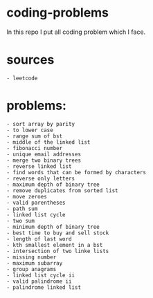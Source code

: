 # coding-problems

In this repo I put all coding problem which I face.

# sources
	- leetcode

# problems:
	- sort array by parity
	- to lower case
	- range sum of bst
	- middle of the linked list
	- fibonacci number
	- unique email addresses
	- merge two binary trees
	- reverse linked list
	- find words that can be formed by characters
	- reverse only letters
	- maximum depth of binary tree
	- remove duplicates from sorted list
	- move zeroes
	- valid parentheses
	- path sum
	- linked list cycle
	- two sum
	- minimum depth of binary tree
	- best time to buy and sell stock
	- length of last word
	- kth smallest element in a bst
	- intersection of two linke lists
	- missing number
	- maximum subarray
	- group anagrams
	- linked list cycle ii
	- valid palindrome ii
	- palindrome linked list
